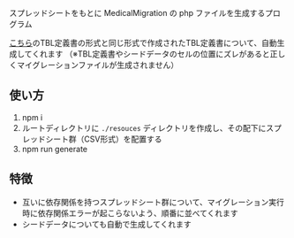 スプレッドシートをもとに MedicalMigration の php ファイルを生成するプログラム

[こちら](https://docs.google.com/spreadsheets/d/1bkBvcbj78bSpwuDTxKqr-lEYjz5AvVZb_teegMgpcRo/edit?gid=1827191820#gid=1827191820)のTBL定義書の形式と同じ形式で作成されたTBL定義書について、自動生成してくれます
（※TBL定義書やシードデータのセルの位置にズレがあると正しくマイグレーションファイルが生成されません）

## 使い方

1. npm i
2. ルートディレクトリに `./resouces` ディレクトリを作成し、その配下にスプレッドシート群（CSV形式）を配置する
3. npm run generate

## 特徴
- 互いに依存関係を持つスプレッドシート群について、マイグレーション実行時に依存関係エラーが起こらないよう、順番に並べてくれます
- シードデータについても自動で生成してくれます
